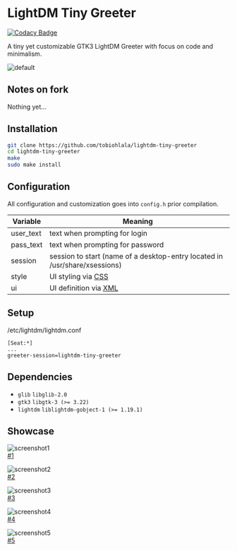 # LightDM Tiny Greeter

[![Codacy Badge](https://api.codacy.com/project/badge/Grade/2dbb11ae343f46e79a8f577a74670f10)](https://www.codacy.com/app/off-world/lightdm-tiny-greeter?utm_source=github.com&amp;utm_medium=referral&amp;utm_content=off-world/lightdm-tiny-greeter&amp;utm_campaign=Badge_Grade)

A tiny yet customizable GTK3 LightDM Greeter with focus on code and minimalism.

![default](https://i.imgur.com/yFMcb4o.png)

## Notes on fork

Nothing yet...

## Installation

```bash
git clone https://github.com/tobiohlala/lightdm-tiny-greeter
cd lightdm-tiny-greeter
make
sudo make install
```

## Configuration

All configuration and customization goes into `config.h` prior compilation.

| Variable  | Meaning                                                                                 |
|-----------|-----------------------------------------------------------------------------------------|
| user_text | text when prompting for login                                                           |
| pass_text | text when prompting for password                                                        |
| session   | session to start (name of a desktop-entry located in /usr/share/xsessions)              |
| style     | UI styling via [CSS](https://developer.gnome.org/gtk3/stable/chap-css-overview.html)    |
| ui        | UI definition via [XML](https://developer.gnome.org/pygtk/stable/class-gtkbuilder.html) |

## Setup

/etc/lightdm/lightdm.conf
```config
[Seat:*]
...
greeter-session=lightdm-tiny-greeter
```

## Dependencies

-   `glib` `libglib-2.0`
-   `gtk3` `libgtk-3 (>= 3.22)`
-   `lightdm` `liblightdm-gobject-1 (>= 1.19.1)`

## Showcase

![screenshot1](https://i.imgur.com/YtiGpey.png)  
[#1](https://gist.github.com/off-world/573ea3b79829fb31ce7b27c337e62926)

![screenshot2](https://i.imgur.com/TxCElXF.png)  
[#2](https://gist.github.com/off-world/fd4c5b183dc6e0e4d3ada95131969a45)

![screenshot3](https://i.imgur.com/Ay56rA3.png)  
[#3](https://gist.github.com/off-world/ad853fb1faca2c6c67b332ff3d3a7a21)

![screenshot4](https://i.imgur.com/Ci9RJ0y.png)  
[#4](https://gist.github.com/alaughlin/f7eac0c88d2939428dcd2ffb67353f1a)

![screenshot5](https://i.imgur.com/7lSF0gC.png)  
[#5](https://gist.github.com/off-world/f0d1e6eb52d2a53584d7f5ba11599a73)
